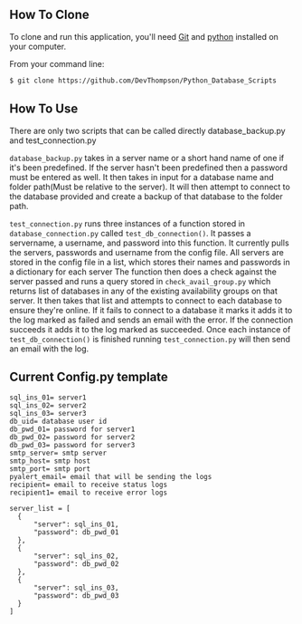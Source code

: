 ## How To Clone

To clone and run this application, you'll need [Git](https://git-scm.com) and [python](https://www.python.org/downloads/) installed on your computer. 

From your command line:

```bash
$ git clone https://github.com/DevThompson/Python_Database_Scripts
```

## How To Use

There are only two scripts that can be called directly database_backup.py and test_connection.py

`database_backup.py` takes in a server name or a short hand name of one if it's been predefined. If the server hasn't been predefined then a password must be entered as well. It then takes in input for a database name and folder path(Must be relative to the server). It will then attempt to connect to the database provided and create a backup of that database to the folder path.

`test_connection.py` runs three instances of a function stored in `database_connection.py` called `test_db_connection()`. It passes a servername, a username, and password into this function. It currently pulls the servers, passwords and username from the config file. All servers are stored in the config file in a list, which stores their names and passwords in a dictionary for each server The function then does a check against the server passed and runs a query stored in `check_avail_group.py` which returns list of databases in any of the existing availability groups on that server. It then takes that list and attempts to connect to each database to ensure they're online. If it fails to connect to a database it marks it adds it to the log marked as failed and sends an email with the error. If the connection succeeds it adds it to the log marked as succeeded. Once each instance of `test_db_connection()` is finished running `test_connection.py` will then send an email with the log.

## Current Config.py template
```
sql_ins_01= server1
sql_ins_02= server2
sql_ins_03= server3
db_uid= database user id
db_pwd_01= password for server1
db_pwd_02= password for server2
db_pwd_03= password for server3
smtp_server= smtp server
smtp_host= smtp host
smtp_port= smtp port
pyalert_email= email that will be sending the logs
recipient= email to receive status logs
recipient1= email to receive error logs

server_list = [
  {
      "server": sql_ins_01,
      "password": db_pwd_01
  },
  {
      "server": sql_ins_02,
      "password": db_pwd_02
  },
  {
      "server": sql_ins_03,
      "password": db_pwd_03
  }
]
```